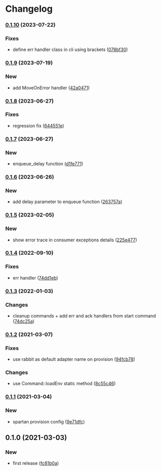 # Changelog
### [0.1.10](https://github.com/spartan/queue/compare/v0.1.9...v0.1.10) (2023-07-22)


### Fixes

* define err handler class in cli using brackets ([078bf30](https://github.com/spartan/queue/commit/078bf30a15392cbbe612b8a657072ae2d7fcd556))

### [0.1.9](https://github.com/spartan/queue/compare/v0.1.8...v0.1.9) (2023-07-19)


### New

* add MoveOnError handler ([42a0471](https://github.com/spartan/queue/commit/42a047158136cbfc1d6077048fdce843e16f4683))

### [0.1.8](https://github.com/spartan/queue/compare/v0.1.7...v0.1.8) (2023-06-27)


### Fixes

* regression fix ([644551e](https://github.com/spartan/queue/commit/644551e967a3884d02717a39185cc7b320737c3b))

### [0.1.7](https://github.com/spartan/queue/compare/v0.1.6...v0.1.7) (2023-06-27)


### New

* enqueue_delay function ([d1fe771](https://github.com/spartan/queue/commit/d1fe771144b67997cd2aad88880023c6328a499f))

### [0.1.6](https://github.com/spartan/queue/compare/v0.1.5...v0.1.6) (2023-06-26)


### New

* add delay parameter to enqueue function ([263757a](https://github.com/spartan/queue/commit/263757ab633a5eb37dc4e74fb19e604713bf9fcf))

### [0.1.5](https://github.com/spartan/queue/compare/v0.1.4...v0.1.5) (2023-02-05)


### New

* show error trace in consumer exceptions details ([225e477](https://github.com/spartan/queue/commit/225e47784c7d64fa06a7d524123445312ac2072e))

### [0.1.4](https://github.com/spartan/queue/compare/v0.1.3...v0.1.4) (2022-09-10)


### Fixes

* err handler ([74dd1eb](https://github.com/spartan/queue/commit/74dd1eb654a93d2d3cdd973bc2feefd0ea85b2a5))

### [0.1.3](https://github.com/spartan/queue/compare/v0.1.2...v0.1.3) (2022-01-03)


### Changes

* cleanup commands + add err and ack handlers from start command ([74dc25a](https://github.com/spartan/queue/commit/74dc25ab54e5bfe07115a2e8c88b39796c64b228))

### [0.1.2](https://github.com/spartan/queue/compare/v0.1.1...v0.1.2) (2021-03-07)


### Fixes

* use rabbit as default adapter name on provision ([94fcb78](https://github.com/spartan/queue/commit/94fcb78784fa44435cd305cee11a4323a5cf125e))


### Changes

* use Command::loadEnv static method ([8c55c46](https://github.com/spartan/queue/commit/8c55c461a85827d66b299771aad08b322154cf1d))

### [0.1.1](https://github.com/spartan/queue/compare/v0.1.0...v0.1.1) (2021-03-04)


### New

* spartan provision config ([9e71dfc](https://github.com/spartan/queue/commit/9e71dfc11d056c17ba9958edb967321e73058c3c))

## 0.1.0 (2021-03-03)


### New

* first release ([fc81b0a](https://github.com/spartan/queue/commit/fc81b0a3876c05c36ac6098451f30459f009afed))
